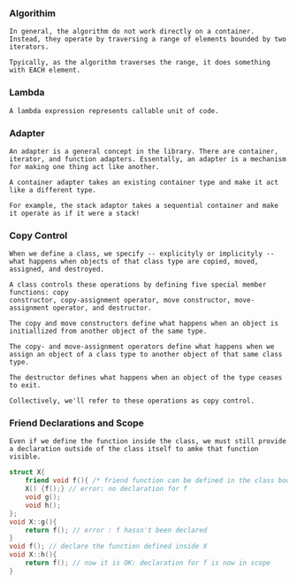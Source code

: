 ### Algorithim 
    In general, the algorithm do not work directly on a container. Instead, they operate by traversing a range of elements bounded by two iterators.

    Tpyically, as the algorithm traverses the range, it does something with EACH element.

### Lambda
    A lambda expression represents callable unit of code.

### Adapter
    An adapter is a general concept in the library. There are container, iterator, and function adapters. Essentally, an adapter is a mechanism for making one thing act like another.

    A container adapter takes an existing container type and make it act like a different type.

    For example, the stack adaptor takes a sequential container and make it operate as if it were a stack!

### Copy Control
    When we define a class, we specify -- explicityly or implicityly -- what happens when objects of that class type are copied, moved, assigned, and destroyed.

    A class controls these operations by defining five special member functions: copy 
    constructor, copy-assignment operator, move constructor, move-assignment operator, and destructor.

    The copy and move constructors define what happens when an object is initiallized from another object of the same type.

    The copy- and move-assignment operators define what happens when we assign an object of a class type to another object of that same class type.

    The destructor defines what happens when an object of the type ceases to exit. 

    Collectively, we'll refer to these operations as copy control.

### Friend Declarations and Scope  
    Even if we define the function inside the class, we must still provide a declaration outside of the class itself to amke that function visible.
```C++
struct X{
    friend void f(){ /* friend function can be defined in the class body*/}
    X() {f();} // error: no declaration for f
    void g();
    void h();
};
void X::g(){
    return f(); // error : f hassn't been declared
}
void f(); // declare the function defined inside X
void X::h(){
    return f(); // now it is OK: declaration for f is now in scope
}
```